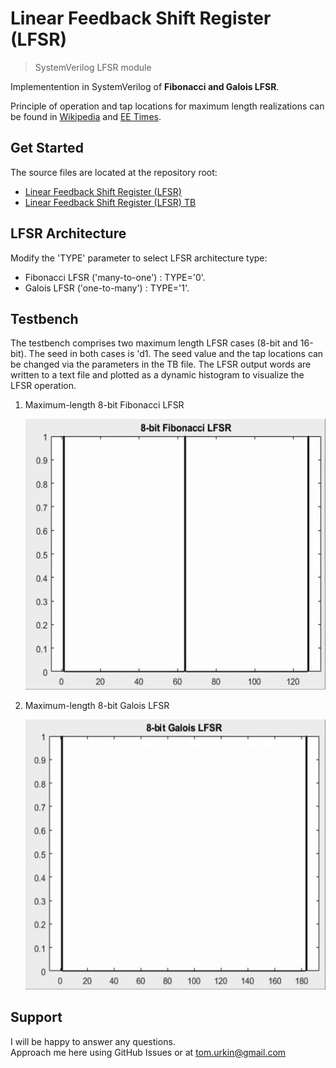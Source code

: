 # Linear Feedback Shift Register (LFSR)

> SystemVerilog LFSR module   

Implementention in SystemVerilog of __Fibonacci and Galois LFSR__.  

Principle of operation and tap locations for maximum length realizations can be found in [Wikipedia](https://en.wikipedia.org/wiki/Linear-feedback_shift_register) and [EE Times](https://www.eetimes.com/tutorial-linear-feedback-shift-registers-lfsrs-part-1/).

## Get Started

The source files  are located at the repository root:

- [Linear Feedback Shift Register (LFSR)](./LFSR.sv)
- [Linear Feedback Shift Register (LFSR) TB](./LFSR_TB.sv)

## LFSR Architecture
Modify the 'TYPE' parameter to select LFSR architecture type:
- Fibonacci LFSR ('many-to-one') : TYPE='0'.
- Galois LFSR ('one-to-many') : TYPE='1'.

## Testbench

The testbench comprises two maximum length LFSR cases (8-bit and 16-bit). The seed in both cases is 'd1. The seed value and the tap locations can be changed via the parameters in the TB file. 
The LFSR output words are written to a text file and plotted as a dynamic histogram to visualize the LFSR operation.

1.	Maximum-length 8-bit Fibonacci LFSR  
	
	![8_bit_Fibonacci_LFSR](./docs/8_bit_Fibonacci.gif) 

2.	Maximum-length 8-bit Galois LFSR  
	
	![8_bit_Galios_LFSR](./docs/8_bit_Galois.gif) 

## Support

I will be happy to answer any questions.  
Approach me here using GitHub Issues or at tom.urkin@gmail.com